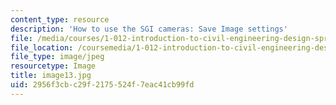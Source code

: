 ```yaml
---
content_type: resource
description: 'How to use the SGI cameras: Save Image settings'
file: /media/courses/1-012-introduction-to-civil-engineering-design-spring-2002/2956f3cbc29f2175524f7eac41cb99fd_image13.jpg
file_location: /coursemedia/1-012-introduction-to-civil-engineering-design-spring-2002/2956f3cbc29f2175524f7eac41cb99fd_image13.jpg
file_type: image/jpeg
resourcetype: Image
title: image13.jpg
uid: 2956f3cb-c29f-2175-524f-7eac41cb99fd
---
```

